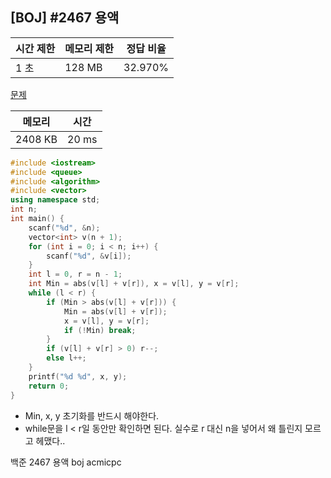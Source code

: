 ## [BOJ] #2467 용액

| 시간 제한 | 메모리 제한 | 정답 비율 |
| --------- | ----------- | --------- |
| 1 초      | 128 MB      | 32.970%   |

[문제](https://www.acmicpc.net/problem/2467)



| 메모리  | 시간  |
| ------- | ----- |
| 2408 KB | 20 ms |

```c++
#include <iostream>
#include <queue>
#include <algorithm>
#include <vector>
using namespace std;
int n;
int main() {
	scanf("%d", &n);
	vector<int> v(n + 1);
	for (int i = 0; i < n; i++) {
		scanf("%d", &v[i]);
	}
	int l = 0, r = n - 1;
	int Min = abs(v[l] + v[r]), x = v[l], y = v[r];
	while (l < r) {
		if (Min > abs(v[l] + v[r])) {
			Min = abs(v[l] + v[r]);
			x = v[l], y = v[r];
			if (!Min) break;
		}
		if (v[l] + v[r] > 0) r--;
		else l++;
	}
	printf("%d %d", x, y);
	return 0;
}
```

- Min, x, y 초기화를 반드시 해야한다.
- while문을 l < r일 동안만 확인하면 된다. 실수로 r 대신 n을 넣어서 왜 틀린지 모르고 헤맸다..





백준 2467 용액 boj acmicpc

